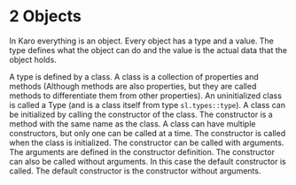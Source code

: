 # 2 Objects

In Karo everything is an object. Every object has a type and a value. The type defines what the object can do and the
value is the actual data that the object holds.

A type is defined by a class. A class is a collection of properties and methods (Although methods are also properties,
but they are called methods to differentiate them from other properties). An uninitialized class is called a Type (and
is a class itself from type `sl.types::type`). A class can be initialized by calling the constructor of the class. The
constructor is a method with the same name as the class. A class can have multiple constructors, but only one can be
called at a time. The constructor is called when the class is initialized. The constructor can be called with arguments.
The arguments are defined in the constructor definition. The constructor can also be called without arguments. In this
case the default constructor is called. The default constructor is the constructor without arguments.
